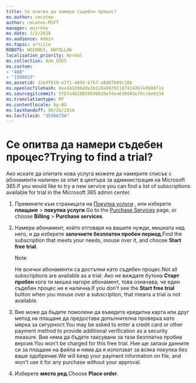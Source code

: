 ```yaml
---
title: Се опитва да намери съдебен процес?
ms.author: cmcatee
author: cmcatee-MSFT
manager: mnirkhe
ms.date: 3/2/2018
ms.audience: Admin
ms.topic: article
ROBOTS: NOINDEX, NOFOLLOW
localization_priority: Normal
ms.collection: Adm_O365
ms.custom:
- "488"
- "1500033"
ms.assetid: 12edf610-e7f1-4693-b767-a8d67b09c10b
ms.openlocfilehash: beed41b96dde1b120a98391187424367e868071e
ms.sourcegitcommit: 5fb7a4b28859690020efdea630d03e70cc0e6334
ms.translationtype: MT
ms.contentlocale: bg-BG
ms.lasthandoff: 06/28/2019
ms.locfileid: "35366738"
---
```

# <a name="trying-to-find-a-trial"></a><span data-ttu-id="57cc3-102">Се опитва да намери съдебен процес?</span><span class="sxs-lookup"><span data-stu-id="57cc3-102">Trying to find a trial?</span></span>

<span data-ttu-id="57cc3-103">Ако искате да опитате нова услуга можете да намерите списък с абонаменти наличен за опит в центъра за администрация на Microsoft 365.</span><span class="sxs-lookup"><span data-stu-id="57cc3-103">If you would like to try a new service you can find a list of subscriptions available for trial in the Microsoft 365 admin center.</span></span>
  
1. <span data-ttu-id="57cc3-104">Преминете към страницата на [Покупка услуги](https://go.microsoft.com/fwlink/p/?linkid=868433) , или изберете **плащане** \> **покупка услуги**.</span><span class="sxs-lookup"><span data-stu-id="57cc3-104">Go to the [Purchase Services](https://go.microsoft.com/fwlink/p/?linkid=868433) page, or choose **Billing** \> **Purchase services**.</span></span>

2. <span data-ttu-id="57cc3-105">Намери абонамент, който отговаря на вашите нужди, мишката над него, и да изберете **започнете безплатен пробен период**.</span><span class="sxs-lookup"><span data-stu-id="57cc3-105">Find the subscription that meets your needs, mouse over it, and choose **Start free trial**.</span></span>

    > [!NOTE]
    > <span data-ttu-id="57cc3-106">Не всички абонаменти са достъпни като съдебен процес.</span><span class="sxs-lookup"><span data-stu-id="57cc3-106">Not all subscriptions are available as a trial.</span></span> <span data-ttu-id="57cc3-107">Ако не виждате бутона **Старт пробен** кога ти мишка нагоре абонамент, това означава, че един съдебен процес не е налична.</span><span class="sxs-lookup"><span data-stu-id="57cc3-107">If you don't see the **Start free trial** button when you mouse over a subscription, that means a trial is not available.</span></span>
  
3. <span data-ttu-id="57cc3-108">Вие може да бъдете помолени да въведете кредитна карта или друг метод на плащане да предостави допълнителна проверка като мярка за сигурност.</span><span class="sxs-lookup"><span data-stu-id="57cc3-108">You may be asked to enter a credit card or other payment method to provide additional verification as a security measure.</span></span> <span data-ttu-id="57cc3-109">Вие няма да бъдете таксувани за тази безплатна пробна версия.</span><span class="sxs-lookup"><span data-stu-id="57cc3-109">You won't be charged for this free trial.</span></span> <span data-ttu-id="57cc3-110">Ние ще запази данните си за плащане на файла и няма да я използват за всяка покупка без ваше одобрение.</span><span class="sxs-lookup"><span data-stu-id="57cc3-110">We will keep your payment information on file, and won't use it for any purchase without your approval.</span></span>

4. <span data-ttu-id="57cc3-111">Изберете **място ред**.</span><span class="sxs-lookup"><span data-stu-id="57cc3-111">Choose **Place order**.</span></span>
